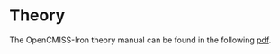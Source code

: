 # Theory

The OpenCMISS-Iron theory manual can be found in the following [pdf](./_static/OpenCMISSNotes.pdf).

